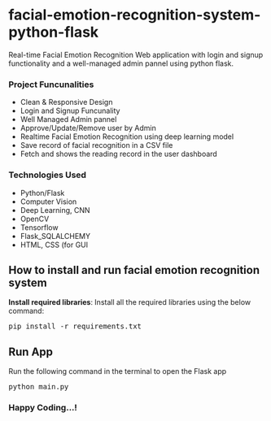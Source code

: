 # facial-emotion-recognition-system-python-flask

<p>Real-time Facial Emotion Recognition Web application with login and signup functionality and a well-managed admin pannel using python flask.</p>

<h3>Project Funcunalities</h3>
<ul>
  <li>Clean & Responsive Design</li>
  <li>Login and Signup Funcunality</li>
  <li>Well Managed Admin pannel</li>
  <li>Approve/Update/Remove user by Admin</li>
  <li>Realtime Facial Emotion Recognition using deep learning model</li>
  <li>Save record of facial recognition in a CSV file</li>
  <li>Fetch and shows the reading record in the user dashboard</li>
</ul>

<h3>Technologies Used</h3>
<ul>
  <li>Python/Flask</li>
  <li>Computer Vision</li>
  <li>Deep Learning, CNN</li>
  <li>OpenCV</li>
  <li>Tensorflow</li>
  <li>Flask_SQLALCHEMY</li>
  <li>HTML, CSS (for GUI</li>
</ul>

<h2>How to install and run facial emotion recognition system</h2>

<strong>Install required libraries</strong>: Install all the required libraries using the below command:
<pre>
pip install -r requirements.txt
</pre>

<h2>Run App</h2>
<p>Run the following command in the terminal to open the Flask app</p>
<pre>
python main.py
</pre>

<h3>Happy Coding...!</h3>


